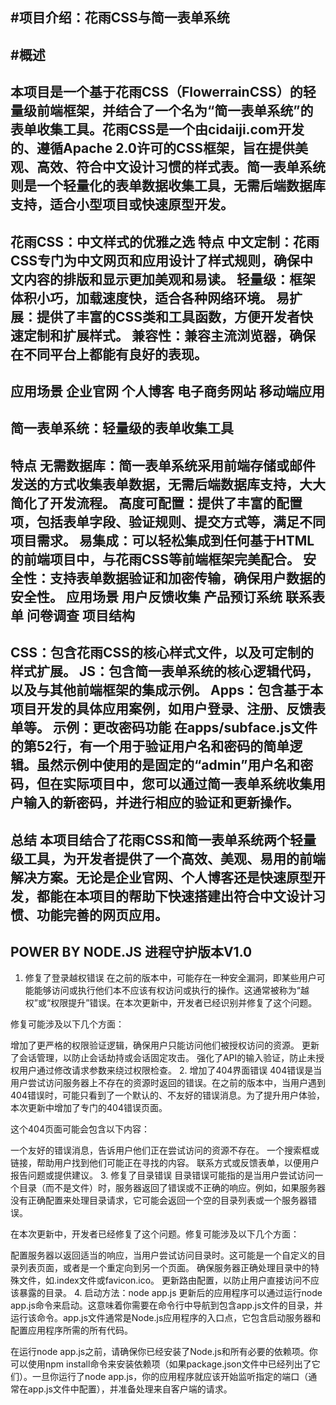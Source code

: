 #项目介绍：花雨CSS与简一表单系统
------------------------------------------------------------------------------
#概述
------------------------------------------------------------------------------
本项目是一个基于花雨CSS（FlowerrainCSS）的轻量级前端框架，并结合了一个名为“简一表单系统”的表单收集工具。花雨CSS是一个由cidaiji.com开发的、遵循Apache 2.0许可的CSS框架，旨在提供美观、高效、符合中文设计习惯的样式表。简一表单系统则是一个轻量化的表单数据收集工具，无需后端数据库支持，适合小型项目或快速原型开发。
------------------------------------------------------------------------------
花雨CSS：中文样式的优雅之选
特点
中文定制：花雨CSS专门为中文网页和应用设计了样式规则，确保中文内容的排版和显示更加美观和易读。
轻量级：框架体积小巧，加载速度快，适合各种网络环境。
易扩展：提供了丰富的CSS类和工具函数，方便开发者快速定制和扩展样式。
兼容性：兼容主流浏览器，确保在不同平台上都能有良好的表现。
------------------------------------------------------------------------------
应用场景
企业官网
个人博客
电子商务网站
移动端应用
------------------------------------------------------------------------------
简一表单系统：轻量级的表单收集工具
------------------------------------------------------------------------------
特点
无需数据库：简一表单系统采用前端存储或邮件发送的方式收集表单数据，无需后端数据库支持，大大简化了开发流程。
高度可配置：提供了丰富的配置项，包括表单字段、验证规则、提交方式等，满足不同项目需求。
易集成：可以轻松集成到任何基于HTML的前端项目中，与花雨CSS等前端框架完美配合。
安全性：支持表单数据验证和加密传输，确保用户数据的安全性。
应用场景
用户反馈收集
产品预订系统
联系表单
问卷调查
项目结构
-----------------------------------------------------------------------------
CSS：包含花雨CSS的核心样式文件，以及可定制的样式扩展。
JS：包含简一表单系统的核心逻辑代码，以及与其他前端框架的集成示例。
Apps：包含基于本项目开发的具体应用案例，如用户登录、注册、反馈表单等。
示例：更改密码功能
在apps/subface.js文件的第52行，有一个用于验证用户名和密码的简单逻辑。虽然示例中使用的是固定的“admin”用户名和密码，但在实际项目中，您可以通过简一表单系统收集用户输入的新密码，并进行相应的验证和更新操作。
-----------------------------------------------------------------------------
总结
本项目结合了花雨CSS和简一表单系统两个轻量级工具，为开发者提供了一个高效、美观、易用的前端解决方案。无论是企业官网、个人博客还是快速原型开发，都能在本项目的帮助下快速搭建出符合中文设计习惯、功能完善的网页应用。
-----------------------------------------------------------------------------
POWER BY NODE.JS 进程守护版本V1.0
-----------------------------------------------------------------------------


1. 修复了登录越权错误
在之前的版本中，可能存在一种安全漏洞，即某些用户可能能够访问或执行他们本不应该有权访问或执行的操作。这通常被称为“越权”或“权限提升”错误。在本次更新中，开发者已经识别并修复了这个问题。

修复可能涉及以下几个方面：

增加了更严格的权限验证逻辑，确保用户只能访问他们被授权访问的资源。
更新了会话管理，以防止会话劫持或会话固定攻击。
强化了API的输入验证，防止未授权用户通过修改请求参数来绕过权限检查。
2. 增加了404界面错误
404错误是当用户尝试访问服务器上不存在的资源时返回的错误。在之前的版本中，当用户遇到404错误时，可能只看到了一个默认的、不友好的错误消息。为了提升用户体验，本次更新中增加了专门的404错误页面。

这个404页面可能会包含以下内容：

一个友好的错误消息，告诉用户他们正在尝试访问的资源不存在。
一个搜索框或链接，帮助用户找到他们可能正在寻找的内容。
联系方式或反馈表单，以便用户报告问题或提供建议。
3. 修复了目录错误
目录错误可能指的是当用户尝试访问一个目录（而不是文件）时，服务器返回了错误或不正确的响应。例如，如果服务器没有正确配置来处理目录请求，它可能会返回一个空的目录列表或一个服务器错误。

在本次更新中，开发者已经修复了这个问题。修复可能涉及以下几个方面：

配置服务器以返回适当的响应，当用户尝试访问目录时。这可能是一个自定义的目录列表页面，或者是一个重定向到另一个页面。
确保服务器正确处理目录中的特殊文件，如.index文件或favicon.ico。
更新路由配置，以防止用户直接访问不应该暴露的目录。
4. 启动方法：node app.js
更新后的应用程序可以通过运行node app.js命令来启动。这意味着你需要在命令行中导航到包含app.js文件的目录，并运行该命令。app.js文件通常是Node.js应用程序的入口点，它包含启动服务器和配置应用程序所需的所有代码。

在运行node app.js之前，请确保你已经安装了Node.js和所有必要的依赖项。你可以使用npm install命令来安装依赖项（如果package.json文件中已经列出了它们）。一旦你运行了node app.js，你的应用程序就应该开始监听指定的端口（通常在app.js文件中配置），并准备处理来自客户端的请求。
